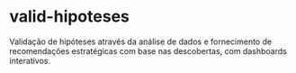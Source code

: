 # valid-hipoteses
Validação de hipóteses através da análise de dados e fornecimento de recomendações estratégicas com base nas descobertas, com dashboards interativos.
